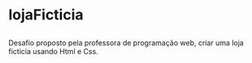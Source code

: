 # lojaFicticia

## 

Desafio proposto pela professora de programação web, criar uma loja ficticia usando Html e Css.
 
